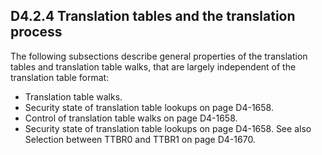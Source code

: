 ## D4.2.4 Translation tables and the translation process

The following subsections describe general properties of the translation tables and translation table walks, that are largely independent of the translation table format:
* Translation table walks.
* Security state of translation table lookups on page D4-1658.
* Control of translation table walks on page D4-1658.
* Security state of translation table lookups on page D4-1658.
See also Selection between TTBR0 and TTBR1 on page D4-1670.